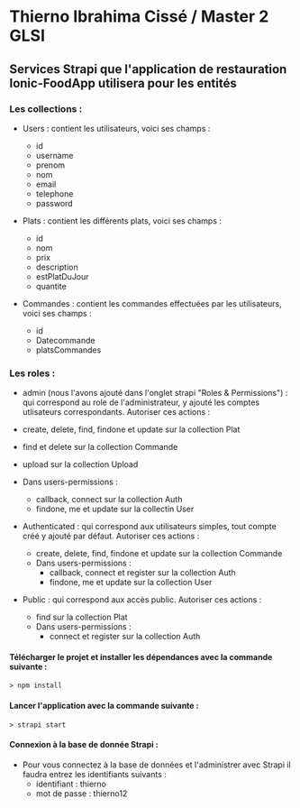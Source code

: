 # Thierno Ibrahima Cissé / Master 2 GLSI

## Services Strapi que l'application de restauration Ionic-FoodApp utilisera pour les entités

### Les collections :

* Users : contient les utilisateurs, voici ses champs :
  * id
  * username
  * prenom
  * nom
  * email
  * telephone
  * password
 
* Plats : contient les différents plats, voici ses champs :
  * id
  * nom
  * prix
  * description
  * estPlatDuJour
  * quantite
  
* Commandes : contient les commandes effectuées par les utilisateurs, voici ses champs :
  * id
  * Datecommande
  * platsCommandes

### Les roles :

*  admin (nous l'avons ajouté dans l'onglet strapi "Roles & Permissions") : qui correspond au role de l'administrateur, y ajouté les comptes utlisateurs correspondants. Autoriser ces actions :
  * create, delete, find, findone et update sur la collection Plat
  * find et delete sur la collection Commande
  * upload sur la collection Upload
  * Dans users-permissions :
    * callback, connect sur la collection Auth
    * findone, me et update sur la collectin User
    
* Authenticated : qui correspond aux utilisateurs simples, tout compte créé y ajouté par défaut. Autoriser ces actions :
  * create, delete, find, findone et update sur la collection Commande
  * Dans users-permissions :
    * callback, connect et register sur la collection Auth
    * findone, me et update sur la collection User
    
* Public : qui correspond aux accès public.  Autoriser ces actions :
  * find sur la collection Plat
  * Dans users-permissions :
    * connect et register sur la collection Auth
    
#### Télécharger le projet et installer les dépendances avec la commande suivante :
```
> npm install
```
#### Lancer l'application avec la commande suivante :
```
> strapi start
```
#### Connexion à la base de donnée Strapi :
 * Pour vous connectez à la base de données et l'administrer avec Strapi il faudra entrez les identifiants suivants :
   * identifiant : thierno
   * mot de passe : thierno12
